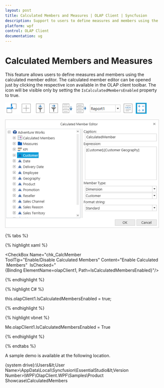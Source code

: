 ```yaml
---
layout: post
title: Calculated Members and Measures | OLAP Client | Syncfusion
description: Support to users to define measures and members using the calculated member editor in OLAP Client | Syncfusion
platform: wpf
control: OLAP Client
documentation: ug
---
```


# Calculated Members and Measures

This feature allows users to define measures and members using the calculated member editor. The calculated member editor can be opened just by clicking the respective icon available in the OLAP client toolbar. The icon will be visible only by setting the `IsCalculatedMembersEnabled` property to true.

![](Calculated-Members_images/Calculated-Members_img1.png)

![](Calculated-Members_images/Calculated-Members_img2.png)

{% tabs %}

{% highlight xaml %}

<CheckBox Name="chk_CalcMember  ToolTip="Enable/Disable Calculated Members" Content="Enable Calculated Members" 
          IsChecked="{Binding ElementName=olapClient1, Path=IsCalculatedMembersEnabled}"/>

{% endhighlight %}

{% highlight C# %}  

this.olapClient1.IsCalculatedMembersEnabled = true; 

{% endhighlight %} 

{% highlight vbnet %}

Me.olapClient1.IsCalculatedMembersEnabled = True 

{% endhighlight %}

{% endtabs %}

A sample demo is available at the following location.

{system drive}:\Users\&lt;User Name&gt;\AppData\Local\Syncfusion\EssentialStudio\&lt;Version Number&gt;\WPF\OlapClient.WPF\Samples\Product Showcase\CalculatedMembers


